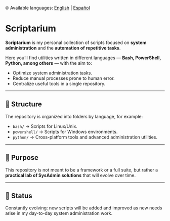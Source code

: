 🌐 Available languages: [English](README.md) | [Español](README.es.md)

# Scriptarium

**Scriptarium** is my personal collection of scripts focused on **system administration** and the **automation of repetitive tasks**.  

Here you’ll find utilities written in different languages — **Bash, PowerShell, Python, among others** — with the aim to:  
- Optimize system administration tasks.  
- Reduce manual processes prone to human error.  
- Centralize useful tools in a single repository.  

---

## 📂 Structure
The repository is organized into folders by language, for example:

- `bash/` → Scripts for Linux/Unix.  
- `powershell/` → Scripts for Windows environments.  
- `python/` → Cross-platform tools and advanced administration utilities.  

---

## 🚀 Purpose
This repository is not meant to be a framework or a full suite, but rather a **practical lab of SysAdmin solutions** that will evolve over time.  

---

## 📌 Status
Constantly evolving: new scripts will be added and improved as new needs arise in my day-to-day system administration work.
